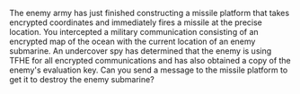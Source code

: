The enemy army has just finished constructing a missile platform that takes encrypted coordinates and immediately fires a missile at the precise location. You intercepted a military communication consisting of an encrypted map of the ocean with the current location of an enemy submarine. An undercover spy has determined that the enemy is using TFHE for all encrypted communications and has also obtained a copy of the enemy's evaluation key. Can you send a message to the missile platform to get it to destroy the enemy submarine?
